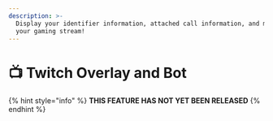 ```yaml
---
description: >-
  Display your identifier information, attached call information, and more on
  your gaming stream!
---
```


# 📺 Twitch Overlay and Bot

{% hint style="info" %}
**THIS FEATURE HAS NOT YET BEEN RELEASED**
{% endhint %}

